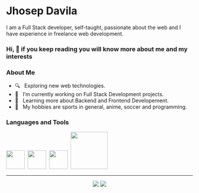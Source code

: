 # Jhosep Davila
I am a Full Stack developer, self-taught, passionate about the web and I have experience in freelance web development.

<h3>Hi, 👋 if you keep reading you will know more about me and my interests</h3>

<h3> About Me </h3>

- 🔍 &nbsp; Exploring new web technologies.
- 💼 &nbsp; I’m currently working on Full Stack Development projects.
- 🎯 &nbsp; Learning more about Backend and Frontend Developement.
- 🎉 &nbsp; My hobbies are sports in general, anime, soccer and programming.
  
<h3> Languages and Tools </h3>
<p>
  <img src="https://media3.giphy.com/media/ln7z2eWriiQAllfVcn/200w.webp" width="50">&nbsp;
  <img src="https://i.giphy.com/media/eNAsjO55tPbgaor7ma/200w.webp" width="50">&nbsp;
  <img src="https://media3.giphy.com/media/kdFc8fubgS31b8DsVu/giphy.webp" width="50">&nbsp;
  <img src="https://media.giphy.com/media/kH1DBkPNyZPOk0BxrM/giphy.gif" width="100">&nbsp;
<p>

--- 
<p align="center">
<a target="_blank" href="https://www.linkedin.com/in/jhosep-davila-7a3b53190/"><img src="https://img.shields.io/badge/-LinkedIn-0077B5?style=for-the-badge&logo=Linkedin&logoColor=white"></img></a>
<a target="_blank" href="mailto:jhosepdb149@gmail.com"><img src="https://img.shields.io/badge/-Gmail-D14836?style=for-the-badge&logo=Gmail&logoColor=white"></img></a>
  </p>
